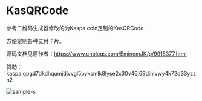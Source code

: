 # KasQRCode

参考二维码生成器修改的为Kaspa coin定制的KasQRCode

方便定制各种支付卡片。

源码文档见原作者：https://www.cnblogs.com/EminemJK/p/9915377.html

赞助：kaspa:qpgd7dkdhqumjdjvvgl5pyksmlk8lyse2x30v46j69djnlvwy4k72d33yzzn2

![sample-s](https://user-images.githubusercontent.com/122758686/227809380-2832655b-cd90-4045-a46f-a7fd20a942ce.png)


